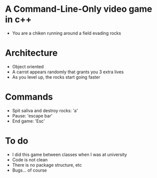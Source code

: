 # A Command-Line-Only video game in c++
* You are a chiken running around a field evading rocks
# Architecture 
* Object oriented
* A carrot appears randomly that grants you 3 extra lives
* As you level up, the rocks start going faster 
# Commands
* Spit saliva and destroy rocks: 'a'
* Pause: 'escape bar'
* End game: 'Esc'
# To do
* I did this game between classes when I was at university
* Code is not clean
* There is no package structure, etc
* Bugs... of course